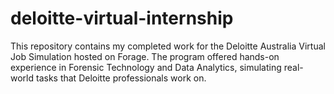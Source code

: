 # deloitte-virtual-internship
This repository contains my completed work for the Deloitte Australia Virtual Job Simulation hosted on Forage. The program offered hands-on experience in Forensic Technology and Data Analytics, simulating real-world tasks that Deloitte professionals work on.
